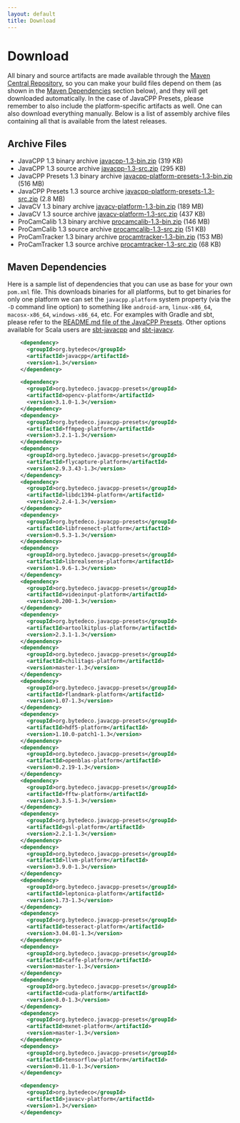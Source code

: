 ```yaml
---
layout: default
title: Download
---
```


Download
========

All binary and source artifacts are made available through the <a href="http://search.maven.org/#search|ga|1|bytedeco">Maven Central Repository</a>, so you can make your build files depend on them (as shown in the [Maven Dependencies](#maven-dependencies) section below), and they will get downloaded automatically. In the case of JavaCPP Presets, please remember to also include the platform-specific artifacts as well. One can also download everything manually. Below is a list of assembly archive files containing all that is available from the latest releases.

Archive Files
-------------

 * JavaCPP 1.3 binary archive  [javacpp-1.3-bin.zip](http://search.maven.org/remotecontent?filepath=org/bytedeco/javacpp/1.3/javacpp-1.3-bin.zip) (319 KB)
 * JavaCPP 1.3 source archive  [javacpp-1.3-src.zip](http://search.maven.org/remotecontent?filepath=org/bytedeco/javacpp/1.3/javacpp-1.3-src.zip) (295 KB)
 * JavaCPP Presets 1.3 binary archive  [javacpp-platform-presets-1.3-bin.zip](http://search.maven.org/remotecontent?filepath=org/bytedeco/javacpp-presets-platform/1.3/javacpp-presets-platform-1.3-bin.zip) (516 MB)
 * JavaCPP Presets 1.3 source archive  [javacpp-platform-presets-1.3-src.zip](http://search.maven.org/remotecontent?filepath=org/bytedeco/javacpp-presets-platform/1.3/javacpp-presets-platform-1.3-src.zip) (2.8 MB)
 * JavaCV 1.3 binary archive  [javacv-platform-1.3-bin.zip](http://search.maven.org/remotecontent?filepath=org/bytedeco/javacv-platform/1.3/javacv-platform-1.3-bin.zip) (189 MB)
 * JavaCV 1.3 source archive  [javacv-platform-1.3-src.zip](http://search.maven.org/remotecontent?filepath=org/bytedeco/javacv-platform/1.3/javacv-platform-1.3-src.zip) (437 KB)
 * ProCamCalib 1.3 binary archive  [procamcalib-1.3-bin.zip](http://search.maven.org/remotecontent?filepath=org/bytedeco/procamcalib/1.3/procamcalib-1.3-bin.zip) (146 MB)
 * ProCamCalib 1.3 source archive  [procamcalib-1.3-src.zip](http://search.maven.org/remotecontent?filepath=org/bytedeco/procamcalib/1.3/procamcalib-1.3-src.zip) (51 KB)
 * ProCamTracker 1.3 binary archive  [procamtracker-1.3-bin.zip](http://search.maven.org/remotecontent?filepath=org/bytedeco/procamtracker/1.3/procamtracker-1.3-bin.zip) (153 MB)
 * ProCamTracker 1.3 source archive  [procamtracker-1.3-src.zip](http://search.maven.org/remotecontent?filepath=org/bytedeco/procamtracker/1.3/procamtracker-1.3-src.zip) (68 KB)


Maven Dependencies
------------------

Here is a sample list of dependencies that you can use as base for your own `pom.xml` file. This downloads binaries for all platforms, but to get binaries for only one platform we can set the `javacpp.platform` system property (via the `-D` command line option) to something like `android-arm`, `linux-x86_64`, `macosx-x86_64`, `windows-x86_64`, etc. For examples with Gradle and sbt, please refer to the [README.md file of the JavaCPP Presets](https://github.com/bytedeco/javacpp-presets#downloads). Other options available for Scala users are [sbt-javacpp](https://github.com/bytedeco/sbt-javacpp) and [sbt-javacv](https://github.com/bytedeco/sbt-javacv).

```xml
    <dependency>
      <groupId>org.bytedeco</groupId>
      <artifactId>javacpp</artifactId>
      <version>1.3</version>
    </dependency>

    <dependency>
      <groupId>org.bytedeco.javacpp-presets</groupId>
      <artifactId>opencv-platform</artifactId>
      <version>3.1.0-1.3</version>
    </dependency>
    <dependency>
      <groupId>org.bytedeco.javacpp-presets</groupId>
      <artifactId>ffmpeg-platform</artifactId>
      <version>3.2.1-1.3</version>
    </dependency>
    <dependency>
      <groupId>org.bytedeco.javacpp-presets</groupId>
      <artifactId>flycapture-platform</artifactId>
      <version>2.9.3.43-1.3</version>
    </dependency>
    <dependency>
      <groupId>org.bytedeco.javacpp-presets</groupId>
      <artifactId>libdc1394-platform</artifactId>
      <version>2.2.4-1.3</version>
    </dependency>
    <dependency>
      <groupId>org.bytedeco.javacpp-presets</groupId>
      <artifactId>libfreenect-platform</artifactId>
      <version>0.5.3-1.3</version>
    </dependency>
    <dependency>
      <groupId>org.bytedeco.javacpp-presets</groupId>
      <artifactId>librealsense-platform</artifactId>
      <version>1.9.6-1.3</version>
    </dependency>
    <dependency>
      <groupId>org.bytedeco.javacpp-presets</groupId>
      <artifactId>videoinput-platform</artifactId>
      <version>0.200-1.3</version>
    </dependency>
    <dependency>
      <groupId>org.bytedeco.javacpp-presets</groupId>
      <artifactId>artoolkitplus-platform</artifactId>
      <version>2.3.1-1.3</version>
    </dependency>
    <dependency>
      <groupId>org.bytedeco.javacpp-presets</groupId>
      <artifactId>chilitags-platform</artifactId>
      <version>master-1.3</version>
    </dependency>
    <dependency>
      <groupId>org.bytedeco.javacpp-presets</groupId>
      <artifactId>flandmark-platform</artifactId>
      <version>1.07-1.3</version>
    </dependency>
    <dependency>
      <groupId>org.bytedeco.javacpp-presets</groupId>
      <artifactId>hdf5-platform</artifactId>
      <version>1.10.0-patch1-1.3</version>
    </dependency>
    <dependency>
      <groupId>org.bytedeco.javacpp-presets</groupId>
      <artifactId>openblas-platform</artifactId>
      <version>0.2.19-1.3</version>
    </dependency>
    <dependency>
      <groupId>org.bytedeco.javacpp-presets</groupId>
      <artifactId>fftw-platform</artifactId>
      <version>3.3.5-1.3</version>
    </dependency>
    <dependency>
      <groupId>org.bytedeco.javacpp-presets</groupId>
      <artifactId>gsl-platform</artifactId>
      <version>2.2.1-1.3</version>
    </dependency>
    <dependency>
      <groupId>org.bytedeco.javacpp-presets</groupId>
      <artifactId>llvm-platform</artifactId>
      <version>3.9.0-1.3</version>
    </dependency>
    <dependency>
      <groupId>org.bytedeco.javacpp-presets</groupId>
      <artifactId>leptonica-platform</artifactId>
      <version>1.73-1.3</version>
    </dependency>
    <dependency>
      <groupId>org.bytedeco.javacpp-presets</groupId>
      <artifactId>tesseract-platform</artifactId>
      <version>3.04.01-1.3</version>
    </dependency>
    <dependency>
      <groupId>org.bytedeco.javacpp-presets</groupId>
      <artifactId>caffe-platform</artifactId>
      <version>master-1.3</version>
    </dependency>
    <dependency>
      <groupId>org.bytedeco.javacpp-presets</groupId>
      <artifactId>cuda-platform</artifactId>
      <version>8.0-1.3</version>
    </dependency>
    <dependency>
      <groupId>org.bytedeco.javacpp-presets</groupId>
      <artifactId>mxnet-platform</artifactId>
      <version>master-1.3</version>
    </dependency>
    <dependency>
      <groupId>org.bytedeco.javacpp-presets</groupId>
      <artifactId>tensorflow-platform</artifactId>
      <version>0.11.0-1.3</version>
    </dependency>

    <dependency>
      <groupId>org.bytedeco</groupId>
      <artifactId>javacv-platform</artifactId>
      <version>1.3</version>
    </dependency>
```

